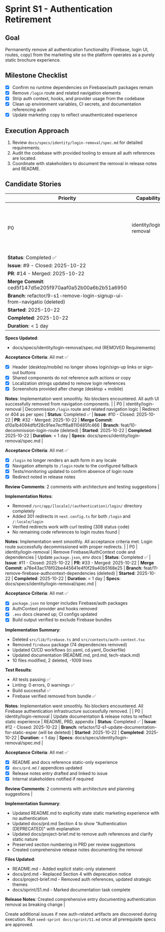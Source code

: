# Sprint S1 - Authentication Retirement

## Goal
Permanently remove all authentication functionality (Firebase, login UI, routes, copy) from the marketing site so the platform operates as a purely static brochure experience.

## Milestone Checklist
- [x] Confirm no runtime dependencies on Firebase/auth packages remain
- [x] Remove `/login` route and related navigation elements
- [x] Strip auth context, hooks, and provider usage from the codebase
- [x] Clean up environment variables, CI secrets, and documentation referencing auth
- [x] Update marketing copy to reflect unauthenticated experience

## Execution Approach
1. Review `docs/specs/identity/login-removal/spec.md` for detailed requirements.
2. Audit the codebase with provided tooling to ensure all auth references are located.
3. Coordinate with stakeholders to document the removal in release notes and README.

## Candidate Stories
| Priority | Capability | Summary | Notes |
|----------|------------|---------|-------|
| P0 | identity/login-removal | Remove login/signup UI from header, mobile menu, and any shared components | Ensure CTA replacements are in place |
**Status**: Completed ✅ |
**Issue**: #9 - Closed: 2025-10-22 |
**PR**: #14 - Merged: 2025-10-22 |
**Merge Commit**: ced5f147d5e205f970aaf0a52b00a6b2b51a6950 |
**Branch**: refactor/9-s1-remove-login-signup-ui-from-navigatio (deleted) |
**Started**: 2025-10-22 |
**Completed**: 2025-10-22 |
**Duration**: < 1 day |

**Specs Updated**:
- docs/specs/identity/login-removal/spec.md (REMOVED Requirements)

**Acceptance Criteria**: All met ✅
- [x] Header (desktop/mobile) no longer shows login/sign-up links or sign-out buttons
- [x] Shared components do not reference auth actions or copy
- [x] Localization strings updated to remove login references
- [x] Screenshots provided after change (desktop + mobile)

**Notes**: Implementation went smoothly. No blockers encountered.
All auth UI successfully removed from navigation components. |
| P0 | identity/login-removal | Decommission `/login` route and related navigation logic | Redirect or 404 as per spec |
**Status**: Completed ✅ |
**Issue**: #10 - Closed: 2025-10-22 |
**PR**: #32 - Merged: 2025-10-22 |
**Merge Commit**: d10a1b4094dfbf28c91ee7ecff6a8110485fc466 |
**Branch**: feat/10-decommission-login-route (deleted) |
**Started**: 2025-10-22 |
**Completed**: 2025-10-22 |
**Duration**: < 1 day |
**Specs**: docs/specs/identity/login-removal/spec.md |

**Acceptance Criteria**: All met ✅
- [x] `/login` no longer renders an auth form in any locale
- [x] Navigation attempts to `/login` route to the configured fallback
- [x] Tests/monitoring updated to confirm absence of login route
- [x] Redirect noted in release notes

**Review Comments**: 2 comments with architecture and testing suggestions |

**Implementation Notes**:
- Removed `/src/app/[locale]/(authentication)/login/` directory completely
- Added 301 redirects in `next.config.ts` for both `/login` and `/:locale/login`
- Verified redirects work with curl testing (308 status code)
- No remaining code references to login routes found |

**Notes**: Implementation went smoothly. All acceptance criteria met.
Login route successfully decommissioned with proper redirects. |
| P0 | identity/login-removal | Remove Firebase/AuthContext code and dependencies | Update `package.json`, env docs |
**Status**: Completed ✅ |
**Issue**: #11 - Closed: 2025-10-22 |
**PR**: #33 - Merged: 2025-10-22 |
**Merge Commit**: a78e43ac176f02be445641e4f0f29a40b5168e25 |
**Branch**: feat/11-remove-firebase-authcontext-dependencies (deleted) |
**Started**: 2025-10-22 |
**Completed**: 2025-10-22 |
**Duration**: < 1 day |
**Specs**: docs/specs/identity/login-removal/spec.md |

**Acceptance Criteria**: All met ✅
- [x] `package.json` no longer includes Firebase/auth packages
- [x] AuthContext provider and hooks removed
- [x] `.env` docs cleaned up; CI configs updated
- [x] Build output verified to exclude Firebase bundles

**Implementation Summary**:
- Deleted `src/lib/firebase.ts` and `src/contexts/auth-context.tsx`
- Removed `firebase` package (74 dependencies removed)
- Updated CI/CD workflows (ci.yaml, cd.yaml, Dockerfile)
- Updated documentation (README.md, prd.md, tech-stack.md)
- 10 files modified, 2 deleted, -1009 lines

**Test Results**:
- All tests passing ✅
- Linting: 0 errors, 0 warnings ✅
- Build successful ✅
- Firebase verified removed from bundle ✅

**Notes**: Implementation went smoothly. No blockers encountered.
All Firebase authentication infrastructure successfully removed. |
| P0 | identity/login-removal | Update documentation & release notes to reflect static experience | README, PRD, appendix |
**Status**: Completed ✅ |
**Issue**: #12 - Closed: 2025-10-22 |
**Branch**: refactor/12-s1-update-documentation-for-static-exper (will be deleted) |
**Started**: 2025-10-22 |
**Completed**: 2025-10-22 |
**Duration**: < 1 day |
**Specs**: docs/specs/identity/login-removal/spec.md |

**Acceptance Criteria**: All met ✅
- [x] README and docs reference static-only experience
- [x] `docs/prd.md` / appendices updated
- [x] Release notes entry drafted and linked to issue
- [x] Internal stakeholders notified if required

**Review Comments**: 2 comments with architecture and planning suggestions |

**Implementation Summary**:
- Updated README.md to explicitly state static marketing experience with no authentication
- Updated docs/prd.md Section 4 to show "Authentication [DEPRECATED]" with explanation
- Updated docs/project-brief.md to remove auth references and clarify static nature
- Preserved section numbering in PRD per review suggestions
- Created comprehensive release notes documenting the removal

**Files Updated**:
- README.md - Added explicit static-only statement
- docs/prd.md - Replaced Section 4 with deprecation notice
- docs/project-brief.md - Removed auth references, updated strategic themes
- docs/sprint/S1.md - Marked documentation task complete

**Release Notes**: Created comprehensive entry documenting authentication removal as breaking change |

Create additional issues if new auth-related artifacts are discovered during execution. Run `seed-sprint docs/sprint/S1.md` once all prerequisite specs are approved.
